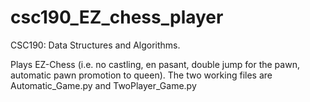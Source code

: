 # csc190_EZ_chess_player
CSC190: Data Structures and Algorithms.

Plays EZ-Chess (i.e. no castling, en pasant, double jump for the pawn, automatic pawn promotion to queen). The two working files are Automatic_Game.py and TwoPlayer_Game.py
